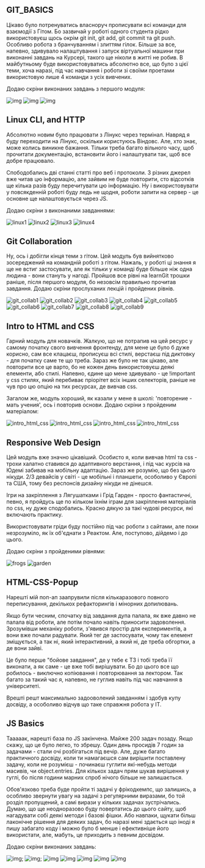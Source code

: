 ## GIT_BASICS

Цікаво було потренуватись власноруч прописувати всі команди для взаємодії з Гітом. Бо зазвичай у роботі одного студента рідко використовуєш щось окрім git init, git add, git commit та git push. Особливо робота з бранчуванням і злиттям гілок. Більше за все, напевно, здивувало налаштування і запуск віртуальної машини при виконанні завдань на Курсері, такого ще ніколи в житті не робив. В майбутньому буде використовуватись абсолютно все, що було з цієї теми, хоча наразі, під час навчання і роботи зі своїми проетами використовую лише 4 команди з усіх вивчених.

Додаю скріни виконаних завдань з першого модуля: 

![img](taks_00_git_basics/coursera.jpg)
![img](taks_00_git_basics/learn_git1.jpg)
![img](taks_00_git_basics/learn_git2.jpg)


## Linux CLI, and HTTP

Абсолютно новим було працювати з Лінукс через термінал. Навряд я буду переходити на Лінукс, оскільки користуюсь Віндовс. Але, хто знає, може колись виникне бажання. Тільки треба багато вільного часу, щоб прочитати документацію, встановити його і налаштувати так, щоб все добре працювало.

Спободобались дві станні статті про веб і протоколи. З різних джерел вже читав цю інформацію, але зайвим не буде повторити, сто відсотків ще кілька разів буду перечитувати цю інформацію. Ну і використовувати у повсякденній роботі буду ледь не щодня, роботи запити на сервер - це основне ще налаштовується через JS. 

Додаю скріни з виконаними завданнями:

![linux1](task_linux_cli/Linux%201.png)
![linux2](task_linux_cli/Linux%202.jpg)
![linux3](task_linux_cli/Linux%203.jpg)
![linux4](task_linux_cli/Linux%204.jpg)


## Git Collaboration

Ну, ось і добігли кінця теми з гітом. Цей модуль був вийнятково зосереджений на командній роботі з гітом. Нажаль, у роботі ці знання я ще не встиг застосувати, але як тільки у команді буде більше ніж одна людина - вони стануть у нагоді. Пройшов все рівні на learnGit трошки раніше, після першого модуля, бо незовсім правильно прочитав завдання. Додаю скріни прослуханих лекцій і пройдених рівнів. 

![git_collab1](/task_git_collaboration/Coursera%20w3_1.jpg)
![git_collab2](/task_git_collaboration/Coursera%20w3_2.jpg)
![git_collab3](/task_git_collaboration/Coursera%20w3_3.jpg)
![git_collab4](/task_git_collaboration/Coursera%20w3_4.jpg)
![git_collab5](/task_git_collaboration/Coursera%20w4_1.jpg)
![git_collab6](/task_git_collaboration/Coursera%20w4_2.jpg)
![git_collab7](/task_git_collaboration/Coursera%20w4_3.jpg)
![git_collab8](/task_git_collaboration/learn_git1.jpg)
![git_collab9](/task_git_collaboration/learn_git2.jpg)


## Intro to HTML and CSS

Гарний модуль для новачків. Жалкую, що не потрапив на цей ресурс у самому початку свого вивчення фронтенду, для мене це було б дуже корисно, сам все клацаєш, прописуєш всі стилі, верстаєш під диктовку - для початку саме те що треба. Зараз же було не так цікаво, але повторити все це варто, бо не кожен день використовуєш деякі елементи, або стилі. Напевно, єдине що мене здивувало - це !important у css стилях, який перебиває пріорітет всіх інших селекторів, раніше не чув про цю опцію на тих ресурсах, де вивчав css. 

Загалом же, модуль хороший, як казали у мене в школі: 'повторение - мать учения', ось і повторив основи. Додаю скріни з пройденим матеріалом:

![intro_html_css](/task_html_css_intro/coursera_html_1.jpg)
![intro_html_css](/task_html_css_intro/coursera_html_2.jpg)
![intro_html_css](/task_html_css_intro/coursera_html_3.jpg)
![intro_html_css](/task_html_css_intro/intro_to_css.jpg)


## Responsive Web Design


Цей модуль вже значно цікавіший. Особисто я, коли вивчав html та css - трохи халатно ставився до адаптивного верстання, і під час курсів на Юдемі забивав на мобільну адаптацію. Зараз же розумію, що без цього нікуди. 2/3 девайсів у світі - це мобільні і планшети, особоливо у Європі та США, тому без респонсів дизайну нікуди не дінешся.

Ігри на закріплення з Лягушатками і Грід Гарден - просто фантастичні, певно, я пройдусь ще по кільком їхнім іграм для закріплення матеріалів по css, ну дуже сподобались. Красно дякую за такі чудові ресурси, які включають практику.

Використовувати гріди буду постійно під час роботи з сайтами, але поки незрозуміло, як їх об'єднати з Реактом. Але, поступово, дійдемо і до цього.

Додаю скріни з пройденими рівнями:

![frogs](/task_responsive_web_design/flex-frogs.jpg)
![garden](/task_responsive_web_design/grid-garden.jpg)


## HTML-CSS-Popup 

Нарешті мій поп-ап заапрувили після кількаразового повного переписування, декількох рефакторингів і мінорних допилювань. 

Якщо бути чесним, спочатку від завдання дупа палала, як вже давно не палала від роботи, але потім почало навіть приносити задоволення. Зрозумівши механіку роботи, з'явився простір для експериментів, а вони вже почали радувати. Який тег де застосувати, чому так елемент зміщується, а так ні, який інтерактивний, а який ні, де треба обгортки, а де вони зайві. 

Це було перше "бойове завдання", де у тебе є ТЗ і тобі треба її виконати, а як саме - це вже тобі вирішувати. Бо до цього все що робилось - виключно копіювання і повторювання за лектором. Так багато за такий час я, напевно, не гуглив навіть під час навчання в університеті. 

Врешті решт максимально задооволений завданням і здобув купу досвіду, а особоливо відчув що таке справжня робота у IT.

## JS Basics

Тааааак, нарешті база по JS закінчена. Майже 200 задач позаду. Якщо скажу, що це було легко, то збрешу. Один день просидів 7 годин за задачами - стали очі розбігаться під вечір. Але, дуже багато практичного досвіду, коли ти намагаєшся сам вирішити поставлену задачу, коли не розумієш - починаєш гуглити які-небудь методи масивів, чи object.entries. Для кількох задач прям шукав вирішення у гуглі, бо після години марних спроб нічого більше не залишається. 

Обов'язково треба буде пройти ті задачі у фрікодкемпс, що залишись, а особливо звернути увагу на задачі з регулярними виразами, бо той розділ пропущений, а самі вирази у кільких задачах зустрічались. Думаю, що ще неодноразово буду повертатись до цього сайту, щоб нагадувати собі деякі методи і базові фішки. Або навпаки, щукати більш лаконічне рішення для деяких задач, бо наразі мені здається що іноді я пишу забагато коду і можно було б менше і ефективніше його використати, але, мабуть, це приходить з певним досвідом.

Додаю скріни виконаних завдань: 

![img](/task_js_basics/coursera_JS.jpg);
![img](/task_js_basics/Basic_JS.jpg);
![img](/task_js_basics/ES_6_JS.jpg)
![img](/task_js_basics/Basic_data_structures_JS.jpg)
![img](/task_js_basics/Basic_algorithm_Scripting_JS.jpg)
![img](/task_js_basics/Functional_programming_JS.jpg)
![img](/task_js_basics/Intermediate_algotythm_scripting_JS.jpg)